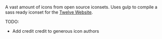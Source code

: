 A vast amount of icons from open source iconsets. Uses gulp to compile a sass ready iconset for the [Twelve Website](http://www.imtwelve.com/).

TODO:
- Add credit credit to generous icon authors
